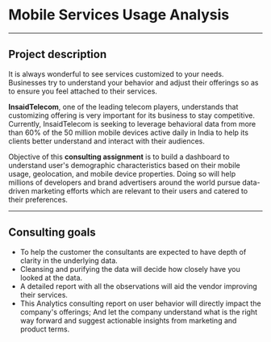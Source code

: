 # Mobile Services Usage Analysis

------------

## Project description

It is always wonderful to see services customized to your needs.
Businesses try to understand your behavior and adjust their offerings
so as to ensure you feel attached to their services.


**InsaidTelecom**, one of the leading telecom players, understands that customizing offering is very important for its business to stay competitive.  Currently, InsaidTelecom is seeking to leverage behavioral data from more than 60% of the 50 million mobile devices active daily in India to help its clients better understand and interact with their audiences.

Objective of this __consulting assignment__ is to build a dashboard to understand user's demographic characteristics based on their mobile usage, geolocation, and mobile device properties.  Doing so will help millions of developers and brand advertisers around the world pursue data-driven marketing efforts which are relevant to their users and catered to their preferences.

------------

## Consulting goals
- To help the customer the consultants are expected to have depth of clarity in the underlying data.
- Cleansing and purifying the data will decide how closely have you looked at the data.
- A detailed report with all the observations will aid the vendor improving their services.
- This Analytics consulting report on user behavior will directly impact the company's offerings; And let the company understand what is the right way forward and suggest actionable insights from marketing and product terms.

